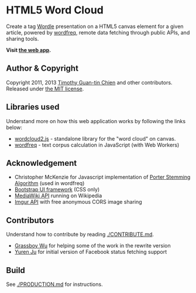 # HTML5 Word Cloud

Create a tag [Wordle](http://www.wordle.net/) presentation on a HTML5 canvas element for a given article, powered by [wordfreq](https://github.com/timdream/wordfreq), remote data fetching through public APIs, and sharing tools.

**Visit [the web app](https://wordcloud.timdream.org/).**

## Author & Copyright

Copyright 2011, 2013 [Timothy Guan-tin Chien](https://timdream.org/) and other contributors.
Released under [the MIT license](./MIT-LICENSE.txt).

## Libraries used

Understand more on how this web application works by following the links below:

* [wordcloud2.js](https://github.com/timdream/wordcloud2.js) - standalone library for the "word cloud" on canvas.
* [wordfreq](https://github.com/timdream/wordfreq) - text corpus calculation in JavaScript (with Web Workers)

## Acknowledgement

* Christopher McKenzie for Javascript implementation of [Porter Stemming Algorithm](http://tartarus.org/~martin/PorterStemmer/) (used in wordfreq)
* [Bootstrap UI framework](http://twitter.github.io/bootstrap/) (CSS only)
* [MediaWiki API](https://en.wikipedia.org/w/api.php) running on Wikipedia
* [Imgur API](https://api.imgur.com/) with free anonymous CORS image sharing

## Contributors

Understand how to contribute by reading [./CONTRIBUTE.md](CONTRIBUTE.md).

* [Grassboy Wu](https://github.com/Grassboy) for helping some of the work in the rewrite version
* [Yuren Ju](https://github.com/yurenju) for initial version of Facebook status fetching support

## Build

See [./PRODUCTION.md](PRODUCTION.md) for instructions.
